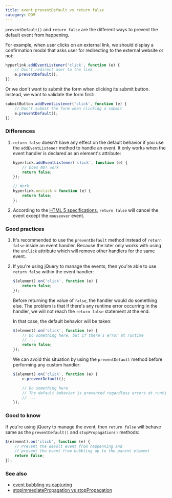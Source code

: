 ```yaml
---
title: event.preventDefault vs return false
category: DOM
---
```


`preventDefault()` and `return false` are the different ways to prevent the default event from happening.

For example, when user clicks on an external link, we should display a confirmation modal that asks user for redirecting to the external website or not:

```js
hyperlink.addEventListener('click', function (e) {
    // Don't redirect user to the link
    e.preventDefault();
});
```

Or we don't want to submit the form when clicking its submit button. Instead, we want to validate the form first:

```js
submitButton.addEventListener('click', function (e) {
    // Don't submit the form when clicking a submit
    e.preventDefault();
});
```

### Differences

1. `return false` doesn't have any effect on the default behavior if you use the `addEventListener` method to handle an event.
   It only works when the event handler is declared as an element's attribute:

    ```js
    hyperlink.addEventListener('click', function (e) {
        // Does NOT work
        return false;
    });

    // Work
    hyperlink.onclick = function (e) {
        return false;
    };
    ```

2. According to the [HTML 5 specifications](https://www.w3.org/TR/2017/REC-html52-20171214/webappapis.html#the-event-handler-processing-algorithm), `return false` will cancel the event except the `mouseover` event.

### Good practices

1. It's recommended to use the `preventDefault` method instead of `return false` inside an event handler.
   Because the later only works with using the `onclick` attribute which will remove other handlers for the same event.

2. If you're using jQuery to manage the events, then you're able to use `return false` within the event handler:

    ```js
    $(element).on('click', function (e) {
        return false;
    });
    ```

    Before returning the value of `false`, the handler would do something else. The problem is that if there's any runtime error occurring in the handler, we will not reach the `return false` statement at the end.

    In that case, the default behavior will be taken:

    ```js
    $(element).on('click', function (e) {
        // Do something here, but if there's error at runtime
        // ...
        return false;
    });
    ```

    We can avoid this situation by using the `preventDefault` method before performing any custom handler:

    ```js
    $(element).on('click', function (e) {
        e.preventDefault();

        // Do something here
        // The default behavior is prevented regardless errors at runtime
        // ...
    });
    ```

### Good to know

If you're using jQuery to manage the event, then `return false` will behave same as the `preventDefault()` and `stopPropagation()` methods:

```js
$(element).on('click', function (e) {
    // Prevent the deault event from happenning and
    // prevent the event from bubbling up to the parent element
    return false;
});
```

### See also

-   [event bubbling vs capturing](/event-bubbling-vs-capturing)
-   [stopImmediatePropagation vs stopPropagation](/stop-immediate-propagation-vs-stop-propagation)
